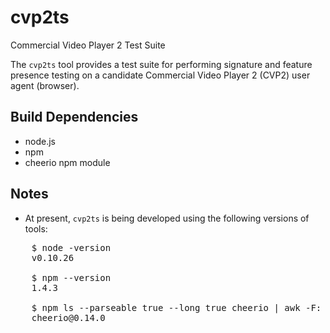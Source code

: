 <!--
// DO NOT ALTER OR REMOVE COPYRIGHT NOTICES OR THIS FILE HEADER
//  
// Copyright (C) 2014, Cable Television Laboratories, Inc. & Skynav, Inc. 
//  
// Redistribution and use in source and binary forms, with or without modification, are
// permitted provided that the following conditions are met:
//
// * Redistributions of source code must retain the above copyright notice, this list
//   of conditions and the following disclaimer.
// * Redistributions in binary form must reproduce the above copyright notice, this list
//   of conditions and the following disclaimer in the documentation and/or other
//   materials provided with the distribution.
//
// THIS SOFTWARE IS PROVIDED BY THE COPYRIGHT HOLDERS AND CONTRIBUTORS
// "AS IS" AND ANY EXPRESS OR IMPLIED WARRANTIES, INCLUDING, BUT NOT LIMITED
// TO, THE IMPLIED WARRANTIES OF MERCHANTABILITY AND FITNESS FOR A
// PARTICULAR PURPOSE ARE DISCLAIMED. IN NO EVENT SHALL THE COPYRIGHT
// HOLDER OR CONTRIBUTORS BE LIABLE FOR ANY DIRECT, INDIRECT, INCIDENTAL,
// SPECIAL, EXEMPLARY, OR CONSEQUENTIAL DAMAGES (INCLUDING, BUT NOT
// LIMITED TO, PROCUREMENT OF SUBSTITUTE GOODS OR SERVICES; LOSS OF USE,
// DATA, OR PROFITS; OR BUSINESS INTERRUPTION) HOWEVER CAUSED AND ON ANY
// THEORY OF LIABILITY, WHETHER IN CONTRACT, STRICT LIABILITY, OR TORT
// (INCLUDING NEGLIGENCE OR OTHERWISE) ARISING IN ANY WAY OUT OF THE USE OF
// THIS SOFTWARE, EVEN IF ADVISED OF THE POSSIBILITY OF SUCH DAMAGE.
-->

cvp2ts
======

Commercial Video Player 2 Test Suite

The `cvp2ts` tool provides a test suite for performing signature and feature presence testing on a candidate Commercial Video Player 2 (CVP2) user agent (browser).

## Build Dependencies

 * node.js
 * npm
 * cheerio npm module

## Notes

 * At present, `cvp2ts` is being developed using the following versions of tools:

<pre>
    $ node -version
    v0.10.26

    $ npm --version
    1.4.3

    $ npm ls --parseable true --long true cheerio | awk -F: '{print $2}'
    cheerio@0.14.0
</pre>

